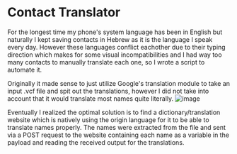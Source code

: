 # Contact Translator
For the longest time my phone's system language has been in English but naturally I kept saving contacts in Hebrew as it is the language I speak every day.
However these languages conflict eachother due to their typing direction which makes for some visual incompatibilities and I had way too many contacts to manually translate each one, so I wrote a script to automate it.

Originally it made sense to just utilize Google's translation module to take an input .vcf file and spit out the translations, however I did not take into account that it would translate most names quite literally.
![image](https://github.com/user-attachments/assets/d7b14c2f-ffb1-45fe-8db1-1ffce5c8cc22)

Eventually I realized the optimal solution is to find a dictionary/translation website which is natively using the origin language for it to be able to translate names properly.
The names were extracted from the file and sent via a POST request to the website containing each name as a variable in the payload and reading the received output for the translations.

